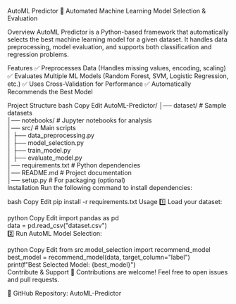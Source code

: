 AutoML Predictor 🚀
Automated Machine Learning Model Selection & Evaluation

Overview
AutoML Predictor is a Python-based framework that automatically selects the best machine learning model for a given dataset. It handles data preprocessing, model evaluation, and supports both classification and regression problems.

Features
✅ Preprocesses Data (Handles missing values, encoding, scaling)
✅ Evaluates Multiple ML Models (Random Forest, SVM, Logistic Regression, etc.)
✅ Uses Cross-Validation for Performance
✅ Automatically Recommends the Best Model

Project Structure
bash
Copy
Edit
AutoML-Predictor/
│── dataset/             # Sample datasets  
│── notebooks/           # Jupyter notebooks for analysis  
│── src/                 # Main scripts  
│   ├── data_preprocessing.py  
│   ├── model_selection.py  
│   ├── train_model.py  
│   ├── evaluate_model.py  
│── requirements.txt      # Python dependencies  
│── README.md             # Project documentation  
│── setup.py              # For packaging (optional)  
Installation
Run the following command to install dependencies:

bash
Copy
Edit
pip install -r requirements.txt
Usage
1️⃣ Load your dataset:

python
Copy
Edit
import pandas as pd  
data = pd.read_csv("dataset.csv")  
2️⃣ Run AutoML Model Selection:

python
Copy
Edit
from src.model_selection import recommend_model  
best_model = recommend_model(data, target_column="label")  
print(f"Best Selected Model: {best_model}")  
Contribute & Support
🤝 Contributions are welcome! Feel free to open issues and pull requests.

📌 GitHub Repository: AutoML-Predictor
